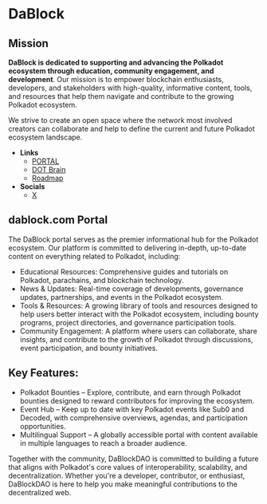 # DaBlock

## Mission
**DaBlock is dedicated to supporting and advancing the Polkadot ecosystem through education, community engagement, and development**. Our mission is to empower blockchain enthusiasts, developers, and stakeholders with high-quality, informative content, tools, and resources that help them navigate and contribute to the growing Polkadot ecosystem.

We strive to create an open space where the network most involved creators can collaborate and help to define the current and future Polkadot ecosystem landscape.

- **Links**
  - [PORTAL](https://dablock.com/)
  - [DOT Brain](https://docs.google.com/spreadsheets/d/1GHrFFpaIB7FDRK1eIQjRdnItqwJXtBT6viv7ZqV-QvE/edit?usp=sharing)
  - [Roadmap](https://github.com/orgs/DaBlockDAO/projects/1/)
- **Socials**
  - [X](https://x.com/dablockdao/)

## dablock.com Portal
The DaBlock portal serves as the premier informational hub for the Polkadot ecosystem. Our platform is committed to delivering in-depth, up-to-date content on everything related to Polkadot, including:

- Educational Resources: Comprehensive guides and tutorials on Polkadot, parachains, and blockchain technology.
- News & Updates: Real-time coverage of developments, governance updates, partnerships, and events in the Polkadot ecosystem.
- Tools & Resources: A growing library of tools and resources designed to help users better interact with the Polkadot ecosystem, including bounty programs, project directories, and governance participation tools.
- Community Engagement: A platform where users can collaborate, share insights, and contribute to the growth of Polkadot through discussions, event participation, and bounty initiatives.

## Key Features:
- Polkadot Bounties – Explore, contribute, and earn through Polkadot bounties designed to reward contributors for improving the ecosystem.
- Event Hub – Keep up to date with key Polkadot events like Sub0 and Decoded, with comprehensive overviews, agendas, and participation opportunities.
- Multilingual Support – A globally accessible portal with content available in multiple languages to reach a broader audience.

Together with the community, DaBlockDAO is committed to building a future that aligns with Polkadot's core values of interoperability, scalability, and decentralization. Whether you're a developer, contributor, or enthusiast, DaBlockDAO is here to help you make meaningful contributions to the decentralized web.


